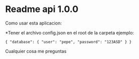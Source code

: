 # Readme api 1.0.0

Como usar esta aplicacion:

*Tener el archivo config.json en el root de la carpeta ejemplo:

`{
    "database": {
        "user": "pepe",
        "password": "123ASD"
    }
}`

Cualquier cosa me preguntas